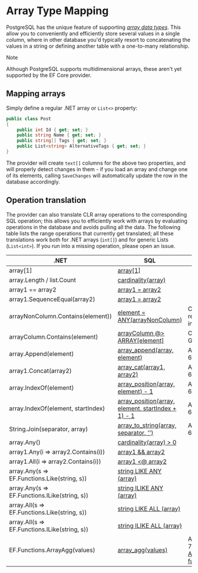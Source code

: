 # Array Type Mapping

PostgreSQL has the unique feature of supporting [*array data types*](https://www.postgresql.org/docs/current/static/arrays.html). This allow you to conveniently and efficiently store several values in a single column, where in other database you'd typically resort to concatenating the values in a string or defining another table with a one-to-many relationship.

> [!NOTE]
> Although PostgreSQL supports multidimensional arrays, these aren't yet supported by the EF Core provider.

## Mapping arrays

Simply define a regular .NET array or `List<>` property:

```c#
public class Post
{
    public int Id { get; set; }
    public string Name { get; set; }
    public string[] Tags { get; set; }
    public List<string> AlternativeTags { get; set; }
}
```

The provider will create `text[]` columns for the above two properties, and will properly detect changes in them - if you load an array and change one of its elements, calling `SaveChanges` will automatically update the row in the database accordingly.

## Operation translation

The provider can also translate CLR array operations to the corresponding SQL operation; this allows you to efficiently work with arrays by evaluating operations in the database and avoids pulling all the data. The following table lists the range operations that currently get translated; all these translations work both for .NET arrays (`int[]`) and for generic Lists (`List<int>`). If you run into a missing operation, please open an issue.

.NET                                          | SQL                                                                                                                                      | Notes
--------------------------------------------- | ---------------------------------------------------------------------------------------------------------------------------------------- | ----
array[1]                                      | [array[1]](https://www.postgresql.org/docs/current/static/arrays.html#ARRAYS-ACCESSING)                                                  |
array.Length / list.Count                     | [cardinality(array)](https://www.postgresql.org/docs/current/static/functions-array.html#ARRAY-FUNCTIONS-TABLE)                          |
array1 == array2                              | [array1 = array2](https://www.postgresql.org/docs/current/static/arrays.html)                                                            |
array1.SequenceEqual(array2)                  | [array1 = array2](https://www.postgresql.org/docs/current/static/arrays.html)                                                            |
arrayNonColumn.Contains(element))             | [element = ANY(arrayNonColumn)](https://www.postgresql.org/docs/current/static/functions-comparisons.html#AEN21104)                      | Can use regular index
arrayColumn.Contains(element)                 | [arrayColumn @> ARRAY\[element\]](https://www.postgresql.org/docs/current/functions-array.html#ARRAY-OPERATORS-TABLE)                    | Can use GIN index
array.Append(element)                         | [array_append(array, element)](https://www.postgresql.org/docs/current/functions-array.html#ARRAY-FUNCTIONS-TABLE)                       | Added in 6.0
array1.Concat(array2)                         | [array_cat(array1, array2)](https://www.postgresql.org/docs/current/functions-array.html#ARRAY-FUNCTIONS-TABLE)                          | Added in 6.0
array.IndexOf(element)                        | [array_position(array, element) - 1](https://www.postgresql.org/docs/current/functions-array.html#ARRAY-FUNCTIONS-TABLE)                 | Added in 6.0
array.IndexOf(element, startIndex)            | [array_position(array, element, startIndex + 1) - 1](https://www.postgresql.org/docs/current/functions-array.html#ARRAY-FUNCTIONS-TABLE) | Added in 6.0
String.Join(separator, array)                 | [array_to_string(array, separator, '')](https://www.postgresql.org/docs/current/functions-array.html#ARRAY-FUNCTIONS-TABLE)              | Added in 6.0
array.Any()                                   | [cardinality(array) > 0](https://www.postgresql.org/docs/current/static/functions-array.html#ARRAY-FUNCTIONS-TABLE)                      |
array1.Any(i => array2.Contains(i))           | [array1 && array2](https://www.postgresql.org/docs/current/functions-array.html#ARRAY-OPERATORS-TABLE)                                   |
array1.All(i => array2.Contains(i))           | [array1 <@ array2](https://www.postgresql.org/docs/current/functions-array.html#ARRAY-OPERATORS-TABLE)                                   |
array.Any(s => EF.Functions.Like(string, s))  | [string LIKE ANY (array)](https://www.postgresql.org/docs/current/functions-comparisons.html#id-1.5.8.30.16)                             |
array.Any(s => EF.Functions.ILike(string, s)) | [string ILIKE ANY (array)](https://www.postgresql.org/docs/current/functions-comparisons.html#id-1.5.8.30.16)                            |
array.All(s => EF.Functions.Like(string, s))  | [string LIKE ALL (array)](https://www.postgresql.org/docs/current/functions-comparisons.html#id-1.5.8.30.16)                             |
array.All(s => EF.Functions.ILike(string, s)) | [string ILIKE ALL (array)](https://www.postgresql.org/docs/current/functions-comparisons.html#id-1.5.8.30.16)                            |
EF.Functions.ArrayAgg(values)                 | [array_agg(values)](https://www.postgresql.org/docs/current/functions-aggregate.html#FUNCTIONS-AGGREGATE-TABLE)                          | Added in 7.0, See [Aggregate functions](#aggregate-functions).
